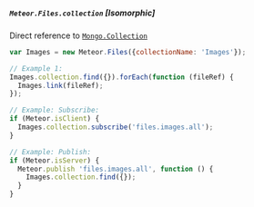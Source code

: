 ##### `Meteor.Files.collection` [*Isomorphic*]

Direct reference to [`Mongo.Collection`](http://docs.meteor.com/#/full/mongo_collection)

```javascript
var Images = new Meteor.Files({collectionName: 'Images'});

// Example 1:
Images.collection.find({}).forEach(function (fileRef) {
  Images.link(fileRef);
});

// Example: Subscribe:
if (Meteor.isClient) {
  Images.collection.subscribe('files.images.all');
}

// Example: Publish:
if (Meteor.isServer) {
  Meteor.publish 'files.images.all', function () {
    Images.collection.find({});
  }
}
```
